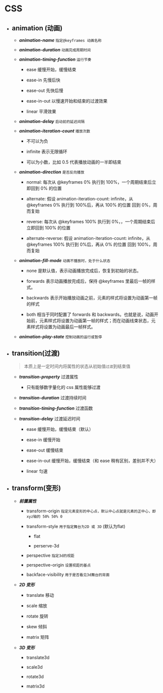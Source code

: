 # CSS

- ## animation (动画)

  - **_animation-name_** `指定@keyframes 动画名称`

  - **_animation-duration_** `动画完成周期时间`

  - **_animation-timing-function_** `运行节奏`

    - ease 缓慢开始，缓慢结束

    - ease-in 先慢后快

    - ease-out 先快后慢

    - ease-in-out 以慢速开始和结束的过渡效果

    - linear 平滑效果

  - **_animation-delay_** `启动前的延迟间隔`

  - **_animation-iteration-count_** `播放次数`

    - 不可以为负

    - infinite 表示无限循环
    - 可以为小数，比如 0.5 代表播放动画的一半即结束

  - **_animation-direction_** `是否反向播放`

    - normal: 每次从 @keyframes 0% 执行到 100%，一个周期结束后立即回到 0% 的位置

    - alternate: 假设 animation-iteration-count: infinite，从 @keyframes 0% 执行到 100%后，再从 100% 的位置 回到 0%，周而复始

    - reverse: 每次从 @keyframes 100% 执行到 0%，，一个周期结束后立即回到 100% 的位置

    - alternate-reverse: 假设 animation-iteration-count: infinite，从 @keyframes 100% 执行到 0%后，再从 0% 的位置 回到 100%，周而复始

  - **_animation-fill-mode_** `动画不播放时，处于什么状态`

    - none 是默认值，表示动画播放完成后，恢复到初始的状态。

    - forwards 表示动画播放完成后，保持 @keyframes 里最后一帧的样式。

    - backwards 表示开始播放动画之前，元素的样式将设置为动画第一帧的样式

    - both 相当于同时配置了 forwards 和 backwards。也就是说，动画开始前，元素样式将设置为动画第一帧的样式；而在动画线束状态，元素样式将设置为动画最后一帧样式。

  - **_animation-play-state_** `控制动画的运行或暂停`

- ## transition(过渡)

  > 本质上是一定时间内将属性的状态从初始值`过渡`到结束值

  - **_transition-property_** 过渡属性

    - 只有能够数字量化的 css 属性能够过渡

  - **_transition-duration_** 过渡持续时间

  - **_transition-timing-function_** 过渡函数

  - **_transition-delay_** 过渡延迟时间

    - ease 缓慢开始，缓慢结束（默认）

    - ease-in 缓慢开始

    - ease-out 缓慢结束

    - ease-in-out 缓慢开始，缓慢结束（和 ease 稍有区别，差别并不大）

    - linear 匀速

* ## transform(变形)

  - **_前置属性_**

    - transform-origin `指定元素变形的中心点，默认中心点就是元素的正中心，即xyz轴的 50% 50% 0`

    - transform-style `用于指定舞台为2D 或 3D` (默认为flat)

      - flat 

      - perserve-3d

    - perspective `指定3d的视距`

    - perspective-origin `设置视距的基点`

    - backface-visibility `用于是否看见3d舞台的背面`

  - **_2D 变形_**

    - translate 移动

    - scale 缩放

    - rotate 旋转

    - skew 倾斜

    - matrix 矩阵

  - **_3D 变形_**

    - translate3d

    - scale3d

    - rotate3d

    - matrix3d

